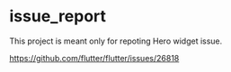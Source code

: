 # issue_report

This project is meant only for repoting Hero widget issue.

https://github.com/flutter/flutter/issues/26818
